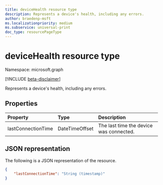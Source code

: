 ```yaml
---
title: deviceHealth resource type
description: Represents a device's health, including any errors.
author: braedenp-msft
ms.localizationpriority: medium
ms.subservice: universal-print
doc_type: resourcePageType
---
```


# deviceHealth resource type

Namespace: microsoft.graph

[!INCLUDE [beta-disclaimer](../../includes/beta-disclaimer.md)]

Represents a device's health, including any errors.

## Properties
| Property     | Type        | Description |
|:-------------|:------------|:------------|
|lastConnectionTime|DateTimeOffset|The last time the device was connected.|

## JSON representation

The following is a JSON representation of the resource.

<!-- {
  "blockType": "resource",
  "optionalProperties": [

  ],
  "@odata.type": "microsoft.graph.deviceHealth"
}-->

```json
{
    "lastConnectionTime": "String (timestamp)"
}
```

<!-- uuid: 8fcb5dbc-d5aa-4681-8e31-b001d5168d79
2015-10-25 14:57:30 UTC -->
<!-- {
  "type": "#page.annotation",
  "description": "deviceHealth resource",
  "keywords": "",
  "section": "documentation",
  "tocPath": ""
}-->

